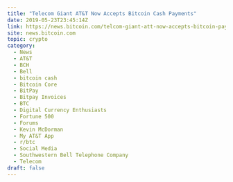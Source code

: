 ```yaml
---
title: "Telecom Giant AT&T Now Accepts Bitcoin Cash Payments"
date: 2019-05-23T23:45:14Z
link: https://news.bitcoin.com/telcom-giant-att-now-accepts-bitcoin-payments/?utm_medium=RSS&utm_source=hune
site: news.bitcoin.com
topic: crypto
category:
  - News
  - AT&T
  - BCH
  - Bell
  - bitcoin cash
  - Bitcoin Core
  - BitPay
  - Bitpay Invoices
  - BTC
  - Digital Currency Enthusiasts
  - Fortune 500
  - Forums
  - Kevin McDorman
  - My AT&T App
  - r/btc
  - Social Media
  - Southwestern Bell Telephone Company
  - Telecom
draft: false
---
```

